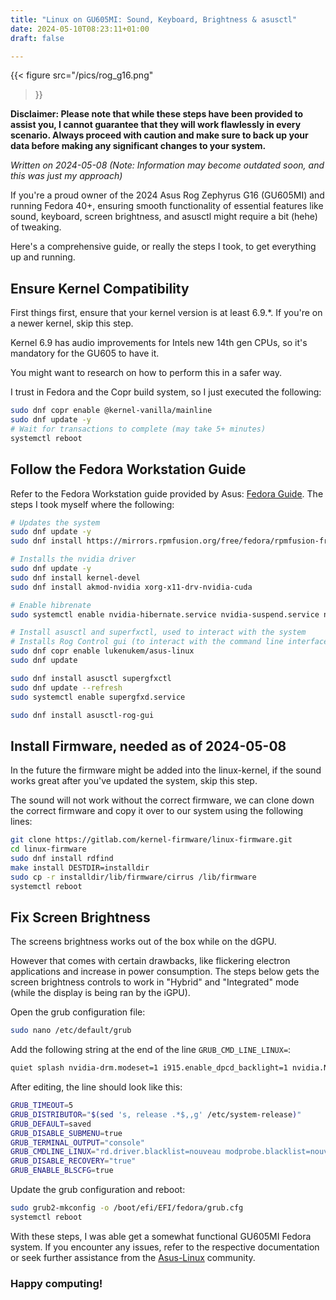 ```yaml
--- 
title: "Linux on GU605MI: Sound, Keyboard, Brightness & asusctl"
date: 2024-05-10T08:23:11+01:00 
draft: false

---
```


{{< figure
  src="/pics/rog_g16.png"
>}}


**Disclaimer: Please note that while these steps have been provided to assist you, I cannot guarantee that they will work flawlessly in every scenario. Always proceed with caution and make sure to back up your data before making any significant changes to your system.**


*Written on 2024-05-08 (Note: Information may become outdated soon, and this was *just* my approach)*

If you're a proud owner of the 2024 Asus Rog Zephyrus G16 (GU605MI) and running Fedora 40+, ensuring smooth functionality of essential features like sound, keyboard, screen brightness, and asusctl might require a bit (hehe) of tweaking.

Here's a comprehensive guide, or really the steps I took, to get everything up and running.

## Ensure Kernel Compatibility

First things first, ensure that your kernel version is at least 6.9.*. If you're on a newer kernel, skip this step.

Kernel 6.9 has audio improvements for Intels new 14th gen CPUs, so it's mandatory for the GU605 to have it.

You might want to research on how to perform this in a safer way.

I trust in Fedora and the Copr build system, so I just executed the following:

```sh
sudo dnf copr enable @kernel-vanilla/mainline
sudo dnf update -y
# Wait for transactions to complete (may take 5+ minutes)
systemctl reboot
```

## Follow the Fedora Workstation Guide

Refer to the Fedora Workstation guide provided by Asus: [Fedora Guide](https://asus-linux.org/guides/fedora-guide/). The steps I took myself where the following:

```sh
# Updates the system
sudo dnf update -y
sudo dnf install https://mirrors.rpmfusion.org/free/fedora/rpmfusion-free-release-$(rpm -E %fedora).noarch.rpm https://mirrors.rpmfusion.org/nonfree/fedora/rpmfusion-nonfree-release-$(rpm -E %fedora).noarch.rpm

# Installs the nvidia driver
sudo dnf update -y
sudo dnf install kernel-devel
sudo dnf install akmod-nvidia xorg-x11-drv-nvidia-cuda

# Enable hibrenate
sudo systemctl enable nvidia-hibernate.service nvidia-suspend.service nvidia-resume.service nvidia-powerd.service

# Install asusctl and superfxctl, used to interact with the system
# Installs Rog Control gui (to interact with the command line interfaces graphically)
sudo dnf copr enable lukenukem/asus-linux
sudo dnf update

sudo dnf install asusctl supergfxctl
sudo dnf update --refresh
sudo systemctl enable supergfxd.service

sudo dnf install asusctl-rog-gui
```


## Install Firmware, needed as of 2024-05-08

In the future the firmware might be added into the linux-kernel, if the sound works great after you've updated the system, skip this step.

The sound will not work without the correct firmware, we can clone down the correct firmware and copy it over to our system using the following lines:

```sh
git clone https://gitlab.com/kernel-firmware/linux-firmware.git
cd linux-firmware
sudo dnf install rdfind
make install DESTDIR=installdir
sudo cp -r installdir/lib/firmware/cirrus /lib/firmware
systemctl reboot
```

## Fix Screen Brightness

The screens brightness works out of the box while on the dGPU.

However that comes with certain drawbacks, like flickering electron applications and increase in power consumption. The steps below gets the screen brightness controls to work in "Hybrid" and "Integrated" mode (while the display is being ran by the iGPU).

Open the grub configuration file:

```sh
sudo nano /etc/default/grub
```

Add the following string at the end of the line `GRUB_CMD_LINE_LINUX=`:

```sh
quiet splash nvidia-drm.modeset=1 i915.enable_dpcd_backlight=1 nvidia.NVreg_EnableBacklightHandler=0 nvidia.NVreg_RegistryDwords=EnableBrightnessControl=0
```

After editing, the line should look like this:

```sh
GRUB_TIMEOUT=5
GRUB_DISTRIBUTOR="$(sed 's, release .*$,,g' /etc/system-release)"
GRUB_DEFAULT=saved
GRUB_DISABLE_SUBMENU=true
GRUB_TERMINAL_OUTPUT="console"
GRUB_CMDLINE_LINUX="rd.driver.blacklist=nouveau modprobe.blacklist=nouveau rhgb quiet rd.driver.blacklist=nouveau modprobe.blacklist=nouveau acpi_backlight=native quiet splash nvidia-drm.modeset=1 i915.enable_dpcd_backlight=1 nvidia.NVreg_EnableBacklightHandler=0 nvidia.NVreg_RegistryDwords=EnableBrightnessControl=0"
GRUB_DISABLE_RECOVERY="true"
GRUB_ENABLE_BLSCFG=true
```

Update the grub configuration and reboot:

```sh
sudo grub2-mkconfig -o /boot/efi/EFI/fedora/grub.cfg
systemctl reboot
```

With these steps, I was able get a somewhat functional GU605MI Fedora system. If you encounter any issues, refer to the respective documentation or seek further assistance from the [Asus-Linux](https://asus-linux.org/) community.

### Happy computing!